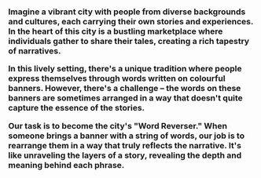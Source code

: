 <h3>Imagine a vibrant city with people from diverse backgrounds and cultures, each carrying their own stories and experiences. In the heart of this city is a bustling marketplace where individuals gather to share their tales, creating a rich tapestry of narratives.

In this lively setting, there's a unique tradition where people express themselves through words written on colourful banners. However, there's a challenge – the words on these banners are sometimes arranged in a way that doesn't quite capture the essence of the stories.

Our task is to become the city's "Word Reverser." When someone brings a banner with a string of words, our job is to rearrange them in a way that truly reflects the narrative. It's like unraveling the layers of a story, revealing the depth and meaning behind each phrase.</h3>
